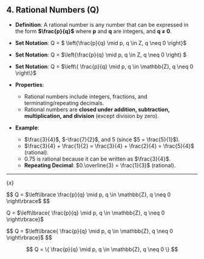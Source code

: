 ## **4. Rational Numbers (Q)**

- **Definition**: A rational number is any number that can be expressed in the form **$\frac{p}{q}$** where **p** and **q** are integers, and **q ≠ 0**.
- **Set Notation**: Q = $ \left\{\frac{p}{q} \mid p, q \in Z, q \neq 0 \right\}$

- **Set Notation**: Q = $\left\{\frac{p}{q} \mid p, q \in Z, q \neq 0 \right\} $

- **Set Notation**: Q = $\left\{ \frac{p}{q} \mid p, q \in \mathbb{Z}, q \neq 0 \right\}$

- **Properties**:
  - Rational numbers include integers, fractions, and terminating/repeating decimals.
  - Rational numbers are **closed under addition, subtraction, multiplication, and division** (except division by zero).
- **Example**:
  - $\frac{3}{4}$, $-\frac{7}{2}$, and 5 (since $5 = \frac{5}{1}$).
  - $\frac{3}{4} + \frac{1}{2} = \frac{3}{4} + \frac{2}{4} = \frac{5}{4}$ (rational).
  - 0.75 is rational because it can be written as $\frac{3}{4}$.
  - **Repeating Decimal**: $0.\overline{3} = \frac{1}{3}$ (rational).

---

$\left\lbrace x \right\rbrace$

$$
Q = $\left\lbrace \frac{p}{q} \mid p, q \in \mathbb{Z}, q \neq 0 \right\rbrace$
$$

Q = $\left\lbrace{ \frac{p}{q} \mid p, q \in \mathbb{Z}, q \neq 0 \right\rbrace}$

$$
Q = $\left\lbrace{ \frac{p}{q} \mid p, q \in \mathbb{Z}, q \neq 0 \right\rbrace}$
$$

$$
Q = \{ \frac{p}{q} \mid p, q \in \mathbb{Z}, q \neq 0 \}
$$
